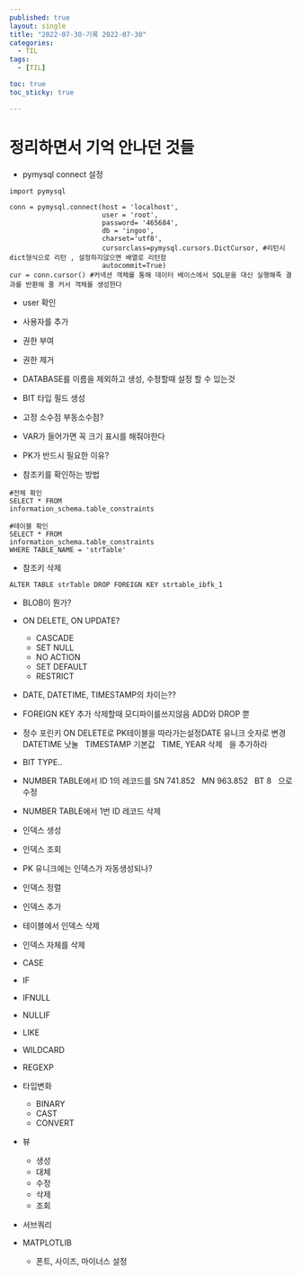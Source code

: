 ```yaml
---
published: true
layout: single
title: "2022-07-30-기록 2022-07-30"
categories:
  - TIL
tags:
  - [TIL]

toc: true
toc_sticky: true

---
```


# 정리하면서 기억 안나던 것들

- pymysql connect 설정
``` mysql
import pymysql

conn = pymysql.connect(host = 'localhost',
                       user = 'root',
                       password= '465684',
                       db = 'ingoo',
                       charset='utf8',
                       cursorclass=pymysql.cursors.DictCursor, #리턴시 dict형식으로 리턴 , 설정하지않으면 배열로 리턴함
                       autocommit=True)
cur = conn.cursor() #커넥션 객체를 통해 데이터 베이스에서 SQL문을 대신 실행해죽 결과를 반환해 줄 커서 객체를 생성한다
```

- user 확인
- 사용자를 추가
- 권한 부여
- 권한 제거

- DATABASE를 이름을 제외하고 생성, 수정할때 설정 할 수 있는것
- BIT 타입 필드 생성
- 고정 소수점 부동소수점?
- VAR가 들어가면 꼭 크기 표시를 해줘야한다
- PK가 반드시 필요한 이유?
- 참조키를 확인하는 방법
``` mysql
#전체 확인
SELECT * FROM 
information_schema.table_constraints

#테이블 확인
SELECT * FROM 
information_schema.table_constraints 
WHERE TABLE_NAME = 'strTable'
```
- 참조키 삭제
``` mysql
ALTER TABLE strTable DROP FOREIGN KEY strtable_ibfk_1
```
- BLOB이 뭔가?
- ON DELETE, ON UPDATE?
	- CASCADE
	- SET NULL
	- NO ACTION  
	- SET DEFAULT  
	- RESTRICT
- DATE, DATETIME, TIMESTAMP의 차이는??
- FOREIGN KEY 추가 삭제할때 모디파이를쓰지않음 ADD와 DROP 뿐
- 정수 포린키 ON DELETE로 PK테이블을 따라가는설정DATE 유니크 숫자로 변경  
  DATETIME 낫눌  
  TIMESTAMP 기본값  
  TIME, YEAR 삭제  
  을 추가하라
- BIT TYPE..
- NUMBER TABLE에서
  ID 1의 레코드를
  SN 741.852  
  MN 963.852  
  BT 8  
  으로수정
- NUMBER TABLE에서 1번 ID 레코드 삭제
- 인덱스 생성
- 인덱스 조회
- PK 유니크에는 인덱스가 자동생성되나?
- 인덱스 정렬
- 인덱스 추가
- 테이블에서 인덱스 삭제
- 인덱스 자체를 삭제
- CASE
- IF
- IFNULL
- NULLIF
- LIKE
- WILDCARD
- REGEXP
- 타입변화
	- BINARY
	- CAST
	- CONVERT
- 뷰
	- 생성
	- 대체
	- 수정
	- 삭제
	- 조회
- 서브쿼리

- MATPLOTLIB
	- 폰트, 사이즈, 마이너스 설정

